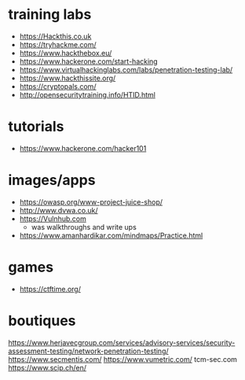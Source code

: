 # training labs
- https://Hackthis.co.uk
- https://tryhackme.com/
- https://www.hackthebox.eu/
- https://www.hackerone.com/start-hacking
- https://www.virtualhackinglabs.com/labs/penetration-testing-lab/
- https://www.hackthissite.org/
- https://cryptopals.com/
- http://opensecuritytraining.info/HTID.html

# tutorials
- https://www.hackerone.com/hacker101

# images/apps
- https://owasp.org/www-project-juice-shop/
- http://www.dvwa.co.uk/
- https://Vulnhub.com
  - was walkthroughs and write ups
- https://www.amanhardikar.com/mindmaps/Practice.html

# games
- https://ctftime.org/

# boutiques
https://www.herjavecgroup.com/services/advisory-services/security-assessment-testing/network-penetration-testing/
https://www.secmentis.com/
https://www.vumetric.com/
tcm-sec.com
https://www.scip.ch/en/
